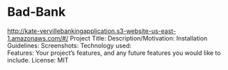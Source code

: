 # Bad-Bank
http://kate-vervillebankingapplication.s3-website-us-east-1.amazonaws.com/#/
Project Title: 
Description/Motivation: 
Installation Guidelines: 
Screenshots: 
Technology used:  
Features: Your project’s features, and any future features you would like to include.
License: MIT
